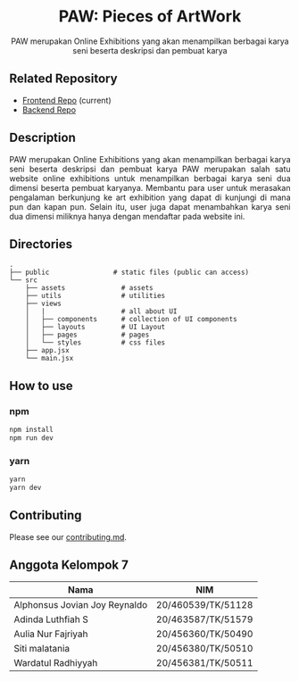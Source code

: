 <h1 align="center">
  PAW: Pieces of ArtWork
</h1>

<p align="center">
  PAW merupakan Online Exhibitions yang akan menampilkan berbagai karya seni beserta deskripsi dan pembuat karya
</p>

## Related Repository

- [Frontend Repo](https://github.com/jovianjr/paw-fe) (current)
- [Backend Repo](https://github.com/jovianjr/paw-be)

## Description

<p align="justify">
PAW merupakan Online Exhibitions yang akan menampilkan berbagai karya seni beserta deskripsi dan pembuat karya
PAW merupakan salah satu website online exhibitions untuk menampilkan berbagai karya seni dua dimensi beserta pembuat karyanya. Membantu para user untuk merasakan pengalaman berkunjung ke art exhibition yang dapat di kunjungi di mana pun dan kapan pun. Selain itu, user juga dapat menambahkan karya seni dua dimensi miliknya hanya dengan mendaftar pada website ini.
</p>

## Directories

    .
    ├── public                # static files (public can access)
    └── src
        ├── assets              # assets
        ├── utils               # utilities
        ├── views
        │   |                   # all about UI
        │   ├── components      # collection of UI components
        │   ├── layouts         # UI Layout
        │   ├── pages           # pages
        │   └── styles          # css files
        ├── app.jsx
        └── main.jsx

## How to use

### npm

```bash
npm install
npm run dev
```

### yarn

```bash
yarn
yarn dev
```

## Contributing

Please see our [contributing.md](https://github.com/jovianjr/paw-fe/blob/dev/CONTRIBUTING.md).

## Anggota Kelompok 7

| Nama                          | NIM                |
| ----------------------------- | ------------------ |
| Alphonsus Jovian Joy Reynaldo | 20/460539/TK/51128 |
| Adinda Luthfiah S             | 20/463587/TK/51579 |
| Aulia Nur Fajriyah            | 20/456360/TK/50490 |
| Siti malatania                | 20/456380/TK/50510 |
| Wardatul Radhiyyah            | 20/456381/TK/50511 |
